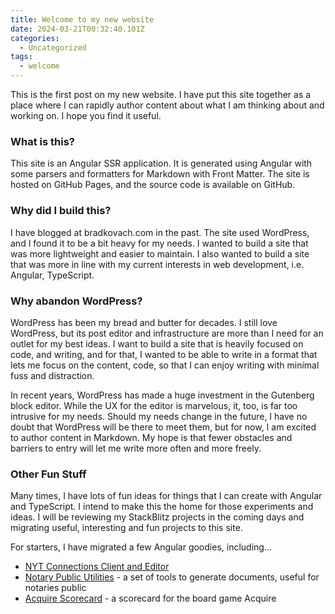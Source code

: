 ```yaml
---
title: Welcome to my new website
date: 2024-03-21T00:32:40.101Z
categories:
  - Uncategorized
tags:
  - welcome
---
```


This is the first post on my new website. I have put this site together as a place where I can rapidly author content about what I am thinking about and working on. I hope you find it useful.

### What is this?

This site is an Angular SSR application. It is generated using Angular with some parsers and formatters for Markdown with Front Matter. The site is hosted on GitHub Pages, and the source code is available on GitHub.

### Why did I build this?

I have blogged at bradkovach.com in the past. The site used WordPress, and I found it to be a bit heavy for my needs. I wanted to build a site that was more lightweight and easier to maintain. I also wanted to build a site that was more in line with my current interests in web development, i.e. Angular, TypeScript.

### Why abandon WordPress?

WordPress has been my bread and butter for decades. I still love WordPress, but its post editor and infrastructure are more than I need for an outlet for my best ideas. I want to build a site that is heavily focused on code, and writing, and for that, I wanted to be able to write in a format that lets me focus on the content, code, so that I can enjoy writing with minimal fuss and distraction.

In recent years, WordPress has made a huge investment in the Gutenberg block editor. While the UX for the editor is marvelous, it, too, is far too intrusive for my needs. Should my needs change in the future, I have no doubt that WordPress will be there to meet them, but for now, I am excited to author content in Markdown. My hope is that fewer obstacles and barriers to entry will let me write more often and more freely.

### Other Fun Stuff

Many times, I have lots of fun ideas for things that I can create with Angular and TypeScript. I intend to make this the home for those experiments and ideas. I will be reviewing my StackBlitz projects in the coming days and migrating useful, interesting and fun projects to this site.

For starters, I have migrated a few Angular goodies, including...

- [NYT Connections Client and Editor](/connections)
- [Notary Public Utilities](/notary) - a set of tools to generate documents, useful for notaries public
- [Acquire Scorecard](/games/acquire) - a scorecard for the board game Acquire
